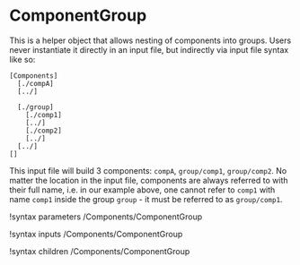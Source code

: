 # ComponentGroup

This is a helper object that allows nesting of components into groups.  Users never instantiate it
directly in an input file, but indirectly via input file syntax like so:

```
[Components]
  [./compA]
  [../]

  [./group]
    [./comp1]
    [../]
    [./comp2]
    [../]
  [../]
[]
```

This input file will build 3 components: `compA`, `group/comp1`, `group/comp2`. No matter the location
in the input file, components are always referred to with their full name, i.e. in our example above,
one cannot refer to `comp1` with name `comp1` inside the group `group` - it must be referred to
as `group/comp1`.

!syntax parameters /Components/ComponentGroup

!syntax inputs /Components/ComponentGroup

!syntax children /Components/ComponentGroup
